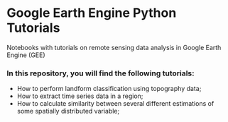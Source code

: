# Google Earth Engine Python Tutorials
Notebooks with tutorials on remote sensing data analysis in Google Earth Engine (GEE)


### In this repository, you will find the following tutorials:
- How to perform landform classification using topography data;
- How to extract time series data in a region;
- How to calculate similarity between several different estimations of some spatially distributed variable;












